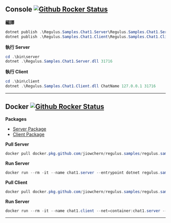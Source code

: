 ## Console  [![Github Rocker Status](https://github.com/jiowchern/Regulus.Samples/workflows/Build/badge.svg)](https://github.com/jiowchern/Regulus.Samples/actions?query=workflow%3ABuild)  
**編譯**  
```powershell
dotnet publish .\Regulus.Samples.Chat1.Server\Regulus.Samples.Chat1.Server.csproj -o bin\server
dotnet publish .\Regulus.Samples.Chat1.Client\Regulus.Samples.Chat1.Client.csproj -o bin\client
```
**執行 Server**  
```powershell
cd .\bin\server
dotnet .\Regulus.Samples.Chat1.Server.dll 31716
```

**執行 Client**  
```powershell
cd .\bin\client
dotnet .\Regulus.Samples.Chat1.Client.dll ChatName 127.0.0.1 31716
```
---
## Docker [![Github Rocker Status](https://github.com/jiowchern/Regulus.Samples/workflows/Docker/badge.svg)](https://github.com/jiowchern/Regulus.Samples/actions?query=workflow%3ADocker) 
**Packages**  
* [Server Package](https://github.com/jiowchern/Regulus.Samples/packages/94444)  
* [Client Package](https://github.com/jiowchern/Regulus.Samples/packages/94715)

**Pull Server** 


```powershell
docker pull docker.pkg.github.com/jiowchern/regulus.samples/regulus.samples.chat1.server:latest
```
**Run Server**
```powershell
docker run --rm -it --name chat1.server --entrypoint dotnet regulus.samples.chat1.server ./Regulus.Samples.Chat1.Server.dll 40123
```
**Pull Client**  
```powershell
docker pull docker.pkg.github.com/jiowchern/regulus.samples/regulus.samples.chat1.client:latest
```
**Run Server**
```powershell
docker run --rm -it --name chat1.client --net=container:chat1.server --entrypoint dotnet regulus.samples.chat1.client ./Regulus.Samples.Chat1.Client.dll jc 127.0.0.1 40123
```
---
